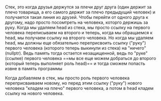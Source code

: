 Стек, это когда друзья держутся за плечи друг друга (один держит за плечо товарища, а его самого держит за плечо предыдущий человек) и получается такая линия из друзей. Чтобы перейти от одного друга к другому, надо просто посомтреть на человека, которго держишь за руку. Когда мы удаляем head из стека, мы просто ссылку на первого человека переписываем на второго и теперь, когда мы обращаемся к head, мы получаем ссылку на второго человека. Но когда мы удаляем head, мы должны еще обязательно переприсвоить ссылку ("руку") первого человека (которого теперь выкинули из стека) на "ничего" (nullptr). Ведь память тогда остается незащищенной, ведь по "руке" (ссылке) первого человека ==мы все еще можем добраться до второго (который теперь выполняет роль head)== и тогда сможем попасть извне в память программы

Когда добавляем в стек, мы просто роль первого человека переприсваиваем новому, но перед этим ссылку ("руку") нового человека "кладем на плечо" первого человека, а потом в head кладем ссылку на нового человека.